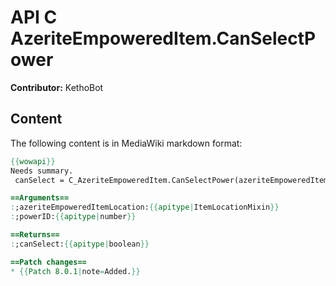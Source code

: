 # API C AzeriteEmpoweredItem.CanSelectPower

**Contributor:** KethoBot

## Content

The following content is in MediaWiki markdown format:

```mediawiki
{{wowapi}}
Needs summary.
 canSelect = C_AzeriteEmpoweredItem.CanSelectPower(azeriteEmpoweredItemLocation, powerID)

==Arguments==
:;azeriteEmpoweredItemLocation:{{apitype|ItemLocationMixin}}
:;powerID:{{apitype|number}}

==Returns==
:;canSelect:{{apitype|boolean}}

==Patch changes==
* {{Patch 8.0.1|note=Added.}}
```